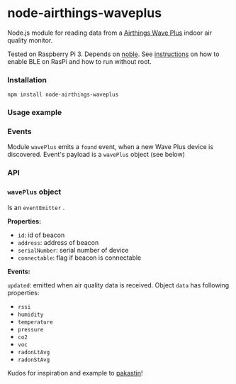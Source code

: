 # node-airthings-waveplus
Node.js module for reading data from a [Airthings Wave Plus](https://www.airthings.com/wave-plus)
indoor air quality monitor.

Tested on Raspberry Pi 3. Depends on [noble](https://github.com/abandonware/noble). See [instructions](https://github.com/abandonware/noble) on
 how to enable BLE on RasPi and how to run without root.

### Installation

```
npm install node-airthings-waveplus
```


### Usage example


### Events

Module ```wavePlus``` emits a ```found``` event, when a new Wave Plus device
is discovered. Event's payload is a ```wavePlus``` object (see below)

### API

### ```wavePlus``` object

Is an ```eventEmitter``` .

**Properties:**

* ```id```: id of beacon
* ```address```: address of beacon
* ```serialNumber```: serial number of device
* ```connectable```: flag if beacon is connectable

**Events:**

```updated```: emitted when air quality data is received.
Object ```data``` has following properties:

* ```rssi```
* ```humidity```
* ```temperature```
* ```pressure```
* ```co2```
* ```voc```
* ```radonLtAvg```
* ```radonStAvg```

Kudos for inspiration and example to [pakastin](https://github.com/pakastin/node-ruuvitag/)!
